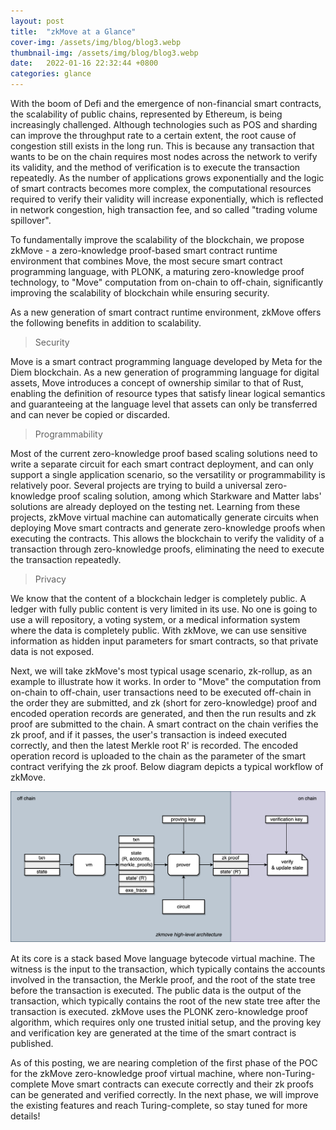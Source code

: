 ```yaml
---
layout: post
title:  "zkMove at a Glance"
cover-img: /assets/img/blog/blog3.webp
thumbnail-img: /assets/img/blog/blog3.webp
date:   2022-01-16 22:32:44 +0800
categories: glance
---
```


With the boom of Defi and the emergence of non-financial smart contracts, the scalability of public chains, represented by Ethereum, is being increasingly challenged. Although technologies such as POS and sharding can improve the throughput rate to a certain extent, the root cause of congestion still exists in the long run. This is because any transaction that wants to be on the chain requires most nodes across the network to verify its validity, and the method of verification is to execute the transaction repeatedly. As the number of applications grows exponentially and the logic of smart contracts becomes more complex, the computational resources required to verify their validity will increase exponentially, which is reflected in network congestion, high transaction fee, and so called "trading volume spillover".

To fundamentally improve the scalability of the blockchain, we propose zkMove - a zero-knowledge proof-based smart contract runtime environment that combines Move, the most secure smart contract programming language, with PLONK, a maturing zero-knowledge proof technology, to "Move" computation from on-chain to off-chain, significantly improving the scalability of blockchain while ensuring security.

As a new generation of smart contract runtime environment, zkMove offers the following benefits in addition to scalability.

> Security

Move is a smart contract programming language developed by Meta for the Diem blockchain. As a new generation of programming language for digital assets, Move introduces a concept of ownership similar to that of Rust, enabling the definition of resource types that satisfy linear logical semantics and guaranteeing at the language level that assets can only be transferred and can never be copied or discarded.

> Programmability

Most of the current zero-knowledge proof based scaling solutions need to write a separate circuit for each smart contract deployment, and can only support a single application scenario, so the versatility or programmability is relatively poor. Several projects are trying to build a universal zero-knowledge proof scaling solution, among which Starkware and Matter labs' solutions are already deployed on the testing net. Learning from these projects, zkMove virtual machine can automatically generate circuits when deploying Move smart contracts and generate zero-knowledge proofs when executing the contracts. This allows the blockchain to verify the validity of a transaction through zero-knowledge proofs, eliminating the need to execute the transaction repeatedly.

> Privacy

We know that the content of a blockchain ledger is completely public. A ledger with fully public content is very limited in its use. No one is going to use a will repository, a voting system, or a medical information system where the data is completely public. With zkMove, we can use sensitive information as hidden input parameters for smart contracts, so that private data is not exposed.

Next, we will take zkMove's most typical usage scenario, zk-rollup, as an example to illustrate how it works. In order to "Move" the computation from on-chain to off-chain, user transactions need to be executed off-chain in the order they are submitted, and zk (short for zero-knowledge) proof and encoded operation records are generated, and then the run results and zk proof are submitted to the chain. A smart contract on the chain verifies the zk proof, and if it passes, the user's transaction is indeed executed correctly, and then the latest Merkle root R' is recorded. The encoded operation record is uploaded to the chain as the parameter of the smart contract verifying the zk proof. Below diagram depicts a typical workflow of zkMove.



![zkmove_arch](/assets/img/blog/zkmove-arch.png)



At its core is a stack based Move language bytecode virtual machine. The witness is the input to the transaction, which typically contains the accounts involved in the transaction, the Merkle proof, and the root of the state tree before the transaction is executed. The public data is the output of the transaction, which typically contains the root of the new state tree after the transaction is executed. zkMove uses the PLONK zero-knowledge proof algorithm, which requires only one trusted initial setup, and the proving key and verification key are generated at the time of the smart contract is published.

As of this posting, we are nearing completion of the first phase of the POC for the zkMove zero-knowledge proof virtual machine, where non-Turing-complete Move smart contracts can execute correctly and their zk proofs can be generated and verified correctly. In the next phase, we will improve the existing features and reach Turing-complete, so stay tuned for more details!


